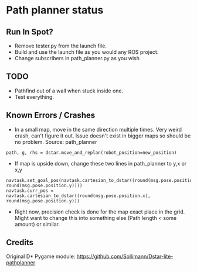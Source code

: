 # Path planner status
## Run In Spot?
- Remove tester.py from the launch file.
- Build and use the launch file as you would any ROS project.
- Change subscribers in path_planner.py as you wish

## TODO
- Pathfind out of a wall when stuck inside one.
- Test everything.

## Known Errors / Crashes
- In a small map, move in the same direction multiple times. Very weird crash, can't figure it out. Issue doesn't exist in bigger maps so should be no problem. Source: path_planner
```
path, g, rhs = dstar.move_and_replan(robot_position=new_position)
```
- If map is upside down, change these two lines in path_planner to y,x or x,y
```
navtask.set_goal_pos(navtask.cartesian_to_dstar((round(msg.pose.position.x), round(msg.pose.position.y))))
navtask.curr_pos = navtask.cartesian_to_dstar((round(msg.pose.position.x), round(msg.pose.position.y)))
```
- Right now, precision check is done for the map exact place in the grid. Might want to change this into something else (Path length < some amount) or similar.

## Credits
Original D* Pygame module: https://github.com/Sollimann/Dstar-lite-pathplanner

